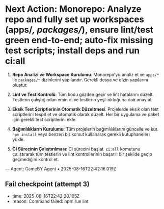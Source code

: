 # Next Action: Monorepo: Analyze repo and fully set up workspaces (apps/*, packages/*), ensure lint/test green end-to-end; auto-fix missing test scripts; install deps and run ci:all

1. **Repo Analizi ve Workspace Kurulumu**: Monorepo'yu analiz et ve `apps/*` ile `packages/*` dizinlerini yapılandır. Gerekli dosya ve dizin yapılarını oluştur.

2. **Lint ve Test Kontrolü**: Tüm kodu gözden geçir ve lint hatalarını düzelt. Testlerin çalıştığından emin ol ve testlerin yeşil olduğuna dair onay al.

3. **Eksik Test Scriptlerinin Otomatik Düzeltmesi**: Projelerde eksik olan test scriptlerini tespit et ve otomatik olarak düzelt. Her bir uygulama ve paket için gerekli test scriptlerini ekle.

4. **Bağımlılıkların Kurulumu**: Tüm projelerin bağımlılıklarını güncelle ve kur. `npm install` veya benzeri bir komut kullanarak gerekli kütüphaneleri yükle.

5. **CI Sürecinin Çalıştırılması**: CI sürecini başlat. `ci:all` komutunu çalıştırarak tüm testlerin ve lint kontrollerinin başarılı bir şekilde geçip geçmediğini kontrol et.

— Agent: GameBY Agent • 2025-08-16T22:42:16.019Z


## Fail checkpoint (attempt 3)
- time: 2025-08-16T22:42:20.105Z
- reason: Command failed: npm run lint
